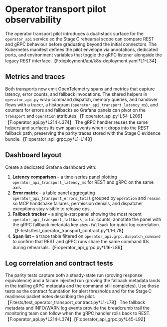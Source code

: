 # Operator transport pilot observability

The operator transport pilot introduces a dual-stack surface for the `operator_api`
service so the Stage C rehearsal scope can compare REST and gRPC behaviour before
graduating beyond the initial connectors. The Kubernetes manifest defines the
pilot envelope via annotations, dedicated ports, and environment variables that
toggle the gRPC listener alongside the legacy REST interface.【F:deployment/api/k8s-deployment.yaml†L1-L34】

## Metrics and traces

Both transports now emit OpenTelemetry spans and metrics that capture latency,
error counts, and fallback invocations. The shared helpers in `operator_api.py`
wrap command dispatch, memory queries, and handover flows with a tracer, a
histogram (`operator_api_transport_latency_ms`), and counters for errors and
fallbacks so Grafana panels can pivot on the `transport` and `operation`
attributes.【F:operator_api.py†L54-L209】【F:operator_api.py†L214-L374】 The gRPC
handler reuses the same helpers and surfaces its own span events when it drops
into the REST fallback path, preserving the parity traces stored with the
Stage C evidence bundle.【F:operator_api_grpc.py†L1-L148】

## Dashboard layout

Create a dedicated Grafana dashboard with:

1. **Latency comparison** – a time-series panel plotting
   `operator_api_transport_latency_ms` for REST and gRPC on the same axis.
2. **Error matrix** – a table panel aggregating
   `operator_api_transport_errors_total` grouped by `operation` and `reason` so
   MCP handshake failures, permission denials, and dispatcher exceptions stay
   visible to release ops.
3. **Fallback tracker** – a single-stat panel showing the most recent
   `operator_api_transport_fallback_total` counts; annotate the panel with the
   gRPC fallback metadata key `abzu-fallback` for quick log correlation.【F:tests/test_operator_transport_contract.py†L1-L78】
4. **Span list** – a trace table filtered on
   `operator_api.grpc.dispatch_command` to confirm that REST and gRPC runs share
   the same command IDs during rehearsals.【F:operator_api_grpc.py†L16-L86】

## Log correlation and contract tests

The parity tests capture both a steady-state run (proving response equivalence)
and a failure injected run (proving the fallback metadata lands in the
trailing gRPC metadata and the command still completes). Use those tests as the
contract foundation for alert thresholds and for the Stage C readiness packet
notes describing the pilot.【F:tests/test_operator_transport_contract.py†L1-L78】 The
fallback metadata and INFO/WARN log events provide the breadcrumb trail the
monitoring team can follow when the gRPC handler rolls back to REST.【F:operator_api.py†L214-L374】【F:operator_api_grpc.py†L45-L92】
